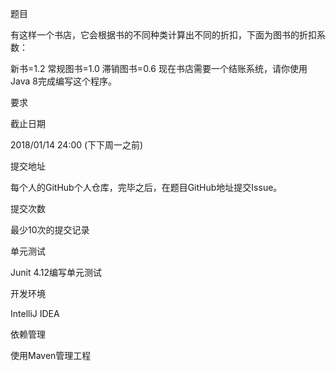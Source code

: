 题目

有这样一个书店，它会根据书的不同种类计算出不同的折扣，下面为图书的折扣系数：

新书=1.2
常规图书=1.0
滞销图书=0.6
现在书店需要一个结账系统，请你使用Java 8完成编写这个程序。

要求

截止日期

2018/01/14 24:00 (下下周一之前)

提交地址

每个人的GitHub个人仓库，完毕之后，在题目GitHub地址提交Issue。

提交次数

最少10次的提交记录

单元测试

Junit 4.12编写单元测试

开发环境

IntelliJ IDEA

依赖管理

使用Maven管理工程